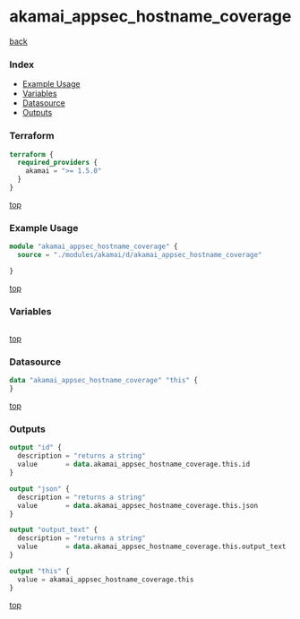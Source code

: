 # akamai_appsec_hostname_coverage

[back](../akamai.md)

### Index

- [Example Usage](#example-usage)
- [Variables](#variables)
- [Datasource](#datasource)
- [Outputs](#outputs)

### Terraform

```terraform
terraform {
  required_providers {
    akamai = ">= 1.5.0"
  }
}
```

[top](#index)

### Example Usage

```terraform
module "akamai_appsec_hostname_coverage" {
  source = "./modules/akamai/d/akamai_appsec_hostname_coverage"

}
```

[top](#index)

### Variables

```terraform
```

[top](#index)

### Datasource

```terraform
data "akamai_appsec_hostname_coverage" "this" {
}
```

[top](#index)

### Outputs

```terraform
output "id" {
  description = "returns a string"
  value       = data.akamai_appsec_hostname_coverage.this.id
}

output "json" {
  description = "returns a string"
  value       = data.akamai_appsec_hostname_coverage.this.json
}

output "output_text" {
  description = "returns a string"
  value       = data.akamai_appsec_hostname_coverage.this.output_text
}

output "this" {
  value = akamai_appsec_hostname_coverage.this
}
```

[top](#index)